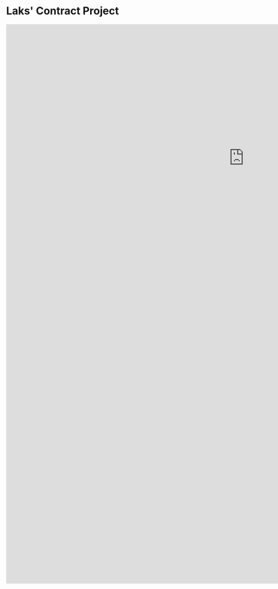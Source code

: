 <h1> Laks' Contract Project </h1>

<iframe width="1280" height="720" src="https://www.youtube.com/embed/_wHJNT0-OEQ" title="Jaan Ban Gaye - Lyrical | Khuda Haafiz | Vidyut J | Shivaleeka O | Mithoon Ft. Vishal M, Asees Kaur" frameborder="0" allow="accelerometer; autoplay; clipboard-write; encrypted-media; gyroscope; picture-in-picture" allowfullscreen></iframe>

<iframe width="1903" height="786" src="https://www.youtube.com/embed/XpF4YJ4W1jo" title="Tamil Drama : Sowmya Theatres  presents IRAIVAN KODUTHA VARAM  by T.V.Radhakrishnan" frameborder="0" allow="accelerometer; autoplay; clipboard-write; encrypted-media; gyroscope; picture-in-picture" allowfullscreen></iframe>
